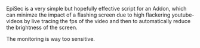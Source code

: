 EpiSec is a very simple but hopefully effective script for an Addon, which can minimze the impact of a flashing screen due to high flackering youtube-videos 
by live tracing the fps of the video and then to automatically reduce the brightness of the screen.

The monitoring is way too sensitive. 
